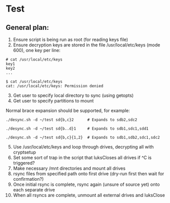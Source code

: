 # Test
## General plan:
1. Ensure script is being run as root (for reading keys file)
2. Ensure decryption keys are stored in the file /usr/local/etc/keys (mode 600), one key per line:

```
# cat /usr/local/etc/keys
key1
key2
...
```

```
$ cat /usr/local/etc/keys
cat: /usr/local/etc/keys: Permission denied
```

3. Get user to specify local directory to sync (using getopts)
4. Get user to specify partitions to mount

Normal brace expansion should be supported, for example:
```
./desync.sh -d ~/test sd{b,c}2      # Expands to sdb2,sdc2
```

```
./desync.sh -d ~/test sd{b..d}1     # Expands to sdb1,sdc1,sdd1
```

```
./desync.sh -d ~/test sd{b,c}{1,2}  # Expands to sdb1,sdb2,sdc1,sdc2
```
5. Use /usr/local/etc/keys and loop through drives, decrypting all with cryptsetup
6. Set some sort of trap in the script that luksCloses all drives if ^C is triggered?
7. Make necessary /mnt directories and mount all drives
8. rsync files from specified path onto first drive (dry-run first then wait for confirmation?)
9. Once initial rsync is complete, rsync again (unsure of source yet) onto each separate drive
10. When all rsyncs are complete, unmount all external drives and luksClose
